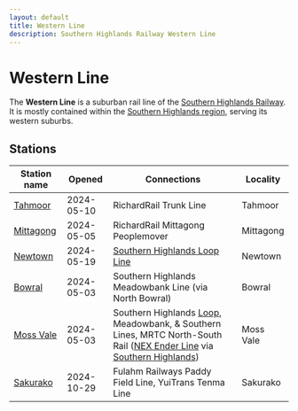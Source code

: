```yaml
---
layout: default
title: Western Line
description: Southern Highlands Railway Western Line
---
```


# Western Line

The **Western Line** is a suburban rail line of the
[Southern Highlands Railway](/rail-networks/shr). It is mostly contained within
the [Southern Highlands region](/areas/southern-highlands), serving its western suburbs.

## Stations

Station name | Opened | Connections | Locality
---|---|---|---
[Tahmoor](/rail-stations/tahmoor) | 2024-05-10 | RichardRail Trunk Line | Tahmoor
[Mittagong](/rail-stations/mittagong) | 2024-05-05 | RichardRail Mittagong Peoplemover | Mittagong
[Newtown](/rail-stations/newtown) | 2024-05-19 | [Southern Highlands Loop Line](/rail-lines/shr-loop-line) | Newtown
[Bowral](/rail-stations/bowral) | 2024-05-03 | Southern Highlands Meadowbank Line (via North Bowral) | Bowral
[Moss Vale](/rail-stations/moss-vale) | 2024-05-03 | Southern Highlands [Loop](/rail-lines/shr-loop-line), Meadowbank, & Southern Lines, MRTC North-South Rail ([NEX Ender Line](/rail-lines/nex-ender-line) via [Southern Highlands](/rail-stations/southern-highlands)) | Moss Vale
[Sakurako](/rail-stations/sakurako) | 2024-10-29 | Fulahm Railways Paddy Field Line, YuiTrans Tenma Line | Sakurako
